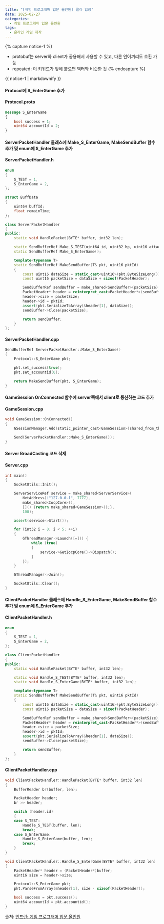 ```yaml
---
title: "[게임 프로그래머 입문 올인원] 클라 입장"
date: 2025-02-27
categories:
  - 게임 프로그래머 입문 올인원
tags:
  - 온라인 게임 제작
---
```




{% capture notice-1 %}
* protobuf는 server와 client가 공용해서 사용할 수 있고, 다른 언어끼리도 호환 가능
* repeated: 이 키워드가 앞에 붙으면 벡터와 비슷한 것
{% endcapture %}

<div class="notice">
  {{ notice-1 | markdownify }}
</div>

#### Protocol에 S_EnterGame 추가

#### Protocol.proto
```proto
message S_EnterGame
{
	bool success = 1;
	uint64 accountId = 2;
}
```

#### ServerPacketHandler 클래스에 Make_S_EnterGame, MakeSendBuffer 함수 추가 및 enum에 S_EnterGame 추가

#### ServerPacketHandler.h
```cpp
enum
{
	S_TEST = 1,
	S_EnterGame = 2,
};

struct BuffData
{
	uint64 buffId;
	float remainTime;
};

class ServerPacketHandler
{
public:
	static void HandlePacket(BYTE* buffer, int32 len);

	static SendBufferRef Make_S_TEST(uint64 id, uint32 hp, uint16 attack, vector<BuffData> buffs);
	static SendBufferRef Make_S_EnterGame();

	template<typename T>
	static SendBufferRef MakeSendBuffer(T& pkt, uint16 pktId)
	{
		const uint16 dataSize = static_cast<uint16>(pkt.ByteSizeLong());
		const uint16 packetSize = dataSize + sizeof(PacketHeader);

		SendBufferRef sendBuffer = make_shared<SendBuffer>(packetSize);
		PacketHeader* header = reinterpret_cast<PacketHeader*>(sendBuffer->Buffer());
		header->size = packetSize;
		header->id = pktId;
		assert(pkt.SerializeToArray(&header[1], dataSize));
		sendBuffer->Close(packetSize);

		return sendBuffer;
	}
};
```

#### ServerPacketHandler.cpp
```cpp
SendBufferRef ServerPacketHandler::Make_S_EnterGame()
{
	Protocol::S_EnterGame pkt;

	pkt.set_success(true);
	pkt.set_accountid(0);

	return MakeSendBuffer(pkt, S_EnterGame);
}
```

#### GameSession OnConnected 함수에 server쪽에서 client로 통신하는 코드 추가

#### GameSession.cpp
```cpp
void GameSession::OnConnected()
{
	GSessionManager.Add(static_pointer_cast<GameSession>(shared_from_this()));

	Send(ServerPacketHandler::Make_S_EnterGame());
}
```

#### Server BroadCasting 코드 삭제

#### Server.cpp
```cpp
int main()
{
	SocketUtils::Init();

	ServerServiceRef service = make_shared<ServerService>(
		NetAddress(L"127.0.0.1", 7777),
		make_shared<IocpCore>(),
		[]() {return make_shared<GameSession>();},
		100);

	assert(service->Start());

	for (int32 i = 0; i < 5; ++i)
	{
		GThreadManager->Launch([=]() {
			while (true)
			{
				service->GetIocpCore()->Dispatch();
			}
		});
	}

	GThreadManager->Join();

	SocketUtils::Clear();
}
```

#### ClientPacketHandler 클래스에 Handle_S_EnterGame, MakeSendBuffer 함수 추가 및 enum에 S_EnterGame 추가

#### ClientPacketHandler.h
```cpp
enum
{
	S_TEST = 1,
	S_EnterGame = 2,
};

class ClientPacketHandler
{
public:
	static void HandlePacket(BYTE* buffer, int32 len);

	static void Handle_S_TEST(BYTE* buffer, int32 len);
	static void Handle_S_EnterGame(BYTE* buffer, int32 len);

	template<typename T>
	static SendBufferRef MakeSendBuffer(T& pkt, uint16 pktId)
	{
		const uint16 dataSize = static_cast<uint16>(pkt.ByteSizeLong());
		const uint16 packetSize = dataSize + sizeof(PacketHeader);

		SendBufferRef sendBuffer = make_shared<SendBuffer>(packetSize);
		PacketHeader* header = reinterpret_cast<PacketHeader*>(sendBuffer->Buffer());
		header->size = packetSize;
		header->id = pktId;
		assert(pkt.SerializeToArray(&header[1], dataSize));
		sendBuffer->Close(packetSize);

		return sendBuffer;
	}
};
```

#### ClientPacketHandler.cpp
```cpp
void ClientPacketHandler::HandlePacket(BYTE* buffer, int32 len)
{
	BufferReader br(buffer, len);

	PacketHeader header;
	br >> header;

	switch (header.id)
	{
	case S_TEST:
		Handle_S_TEST(buffer, len);
		break;
	case S_EnterGame:
		Handle_S_EnterGame(buffer, len);
		break;
	}
}

void ClientPacketHandler::Handle_S_EnterGame(BYTE* buffer, int32 len)
{
	PacketHeader* header = (PacketHeader*)buffer;
	uint16 size = header->size;

	Protocol::S_EnterGame pkt;
	pkt.ParseFromArray(&header[1], size - sizeof(PacketHeader));

	bool success = pkt.success();
	uint64 accountId = pkt.accountid();
}
```

출처: [인프런: 게임 프로그래머 입문 올인원][source]

[source]: https://www.inflearn.com/course/%EA%B2%8C%EC%9E%84-%ED%94%84%EB%A1%9C%EA%B7%B8%EB%9E%98%EB%A8%B8-%EC%9E%85%EB%AC%B8-%EC%98%AC%EC%9D%B8%EC%9B%90-rookiss/dashboard